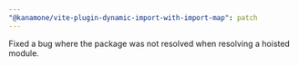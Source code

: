 ```yaml
---
"@kanamone/vite-plugin-dynamic-import-with-import-map": patch
---
```


Fixed a bug where the package was not resolved when resolving a hoisted module.
